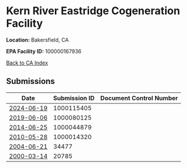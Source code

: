 # Kern River Eastridge Cogeneration Facility

**Location:** Bakersfield, CA

**EPA Facility ID:** 100000167936

[Back to CA Index](../../index.md)

## Submissions

| Date | Submission ID | Document Control Number |
|------|--------------|-------------------------|
| [2024-06-19](submissions/1000115405.md) | 1000115405 |  |
| [2019-06-06](submissions/1000080125.md) | 1000080125 |  |
| [2014-06-25](submissions/1000044879.md) | 1000044879 |  |
| [2010-05-28](submissions/1000014320.md) | 1000014320 |  |
| [2004-06-21](submissions/34477.md) | 34477 |  |
| [2000-03-14](submissions/20785.md) | 20785 |  |
